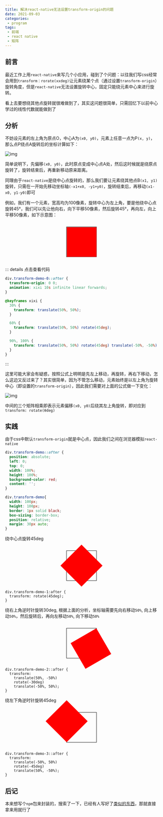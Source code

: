 ```yaml
---
title: 解决react-native无法设置transform-origin的问题
date: 2021-09-03
categories:
 - program
tags:
 - 前端
 - react native
 - 矩阵
---
```


## 前言

最近工作上用`react-native`来写几个小应用，碰到了个问题：以往我们写css经常会用到`transform：rorate(xxdeg)`让元素绕某个点（通过设置`transform-origin`）旋转角度，但是`react-native`无法设置旋转中心，固定只能绕元素中心来进行旋转。

看上去要想绕其他点旋转就很难做到了，其实这问题很简单，只需回忆下以前中心学过的线性代数就能做到了

## 分析

不妨设元素的左上角为原点O，中心A为`(x0, y0)`，元素上任意一点为P`(x, y)`，那么点P绕点A旋转后的坐标计算如下：


![img](/img/公式1.png)


简单说明下，先偏移`(x0, y0)`，此时原点变成中心点A处，然后这时候就是绕原点旋转了，旋转结束后，再重新移动原来距离。

同理由于`react-native`是绕中心点旋转的，那么我们要让元素绕其他点B`(x1, y1)`旋转，只需在一开始先移动坐标轴`(-x1+x0, -y1+y0)`，旋转结束后，再移动`(x1-x0, y1-y0)`即可

例如，我们有一个元素，宽高均为100像素，旋转中心为左上角，要是他绕中心点旋转45°，我们可以先让他向右，向下平移50像素，然后旋转45°，再向左，向上平移50像素，如下示意图：

<div class="transform-demo transform-demo-0"></div>

::: details 点击查看代码
```css
div.transform-demo-0::after {
  transform-origin: 0 0;
  animation: xixi 10s infinite linear forwards;
}

@keyframes xixi {
  30% {
    transform: translate(50%, 50%);
  }

  60% {
    transform: translate(50%, 50%) rotate(45deg);
  }

  90%, 100% {
    transform: translate(50%, 50%) rotate(45deg) translate(-50%, -50%);
  }
}
```
:::

这里可能大家会有疑惑，按照公式上明明是先左上移动，再旋转，再右下移动，怎么这边又反过来了？其实很简单，因为不管怎么移动，元素始终是以左上角为旋转中心（即设置的`transform-origin`），因此我们需要对上面的公式做一下变化：

![img](/img/公司2.png)

中间的三个矩阵相乘即表示元素偏移`(x0, y0)`后绕其左上角旋转，即对应到`transform: rotate(θdeg)`

## 实践

由于css中默认`transform-origin`就是中心点，因此我们之间在浏览器模拟`react-native`

```css
div.transform-demo::after {
  position: absolute;
  left: 0;
  top: 0;
  width: 100%;
  height: 100%;
  background-color: red;
  content: '';
}

div.transform-demo{
  width: 100px;
  height: 100px;
  border: 1px solid black;
  box-sizing: border-box;
  position: relative;
  margin: 30px auto;
}
```

绕中心点旋转45deg


<div class="transform-demo transform-demo-1"></div>

```css{2}
div.transform-demo-1:after {
  transform: rotate(45deg);
}
```

绕右上角逆时针旋转30deg, 根据上面的分析，坐标轴需要先向右移动`50%`, 向上移动`50%`，然后旋转后，再向左移动`50%`, 向下移动`50%`

<div class="transform-demo transform-demo-2"></div>


```css{3,5}
div.transform-demo-2::after {
  transform: 
    translate(50%, -50%)
    rotate(-30deg)
    translate(-50%, 50%);
}
```

绕左下角逆时针旋转45deg

<div class="transform-demo transform-demo-3"></div>

```css{3,5}
div.transform-demo-3::after {
  transform: 
    translate(-50%, 50%)
    rotate(-45deg)
    translate(50%, -50%);
}
```

<style>
  div.transform-demo{
    width: 100px;
    height: 100px;
    border: 1px solid black;
    box-sizing: border-box;
    position: relative;
    margin: 30px auto;
  }

  div.transform-demo::after {
    position: absolute;
    left: 0;
    top: 0;
    width: 100%;
    height: 100%;
    background-color: red;
    content: '';
  }

  div.transform-demo-1:after {
    transform: rotate(45deg);
  }

  div.transform-demo-2::after {
    transform: translate(50%, -50%) 
      rotate(-30deg) 
      translate(-50%, 50%);
  }
  div.transform-demo-3::after {
    transform: translate(-50%, 50%) rotate(-45deg) translate(50%, -50%);
  }

  div.transform-demo-0::after {
    transform-origin: 0 0;
    animation: xixi 10s infinite linear forwards;
  }

  @keyframes xixi {
    30% {
      transform: translate(50%, 50%);
    }

    60% {
      transform: translate(50%, 50%) rotate(45deg);
    }

    90%, 100% {
      transform: translate(50%, 50%) rotate(45deg) translate(-50%, -50%);
    }
  }
</style>

## 后记

本来想写个`npm`包来封装的，搜索了一下，已经有人写好了[类似的东西](https://www.npmjs.com/package/react-native-anchor-point)，那就直接拿来用就行了
